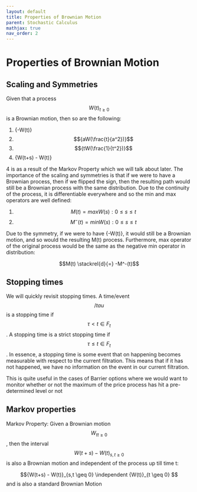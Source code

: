 ```yaml
---
layout: default
title: Properties of Brownian Motion
parent: Stochastic Calculus
mathjax: true
nav_order: 2
---
```

# Properties of Brownian Motion
## Scaling and Symmetries
Given that a process $${W(t)}_{t \geq 0}$$ is a Brownian motion, then so are the following:
1. {-W(t)}
2. $${aW(\frac{t}{a^2})}$$
3. $${tW(\frac{1}{t^2})}$$
4. {W(t+s) - W(t)}

4 is as a result of the Markov Property which we will talk about later. The importance of the scaling and symmetries is that if we were to have a Brownian process, then if we flipped the sign, then the resulting path would still be a Brownian process with the same distribution. Due to the continuity of the process, it is differentiable everywhere and so the min and max operators are well defined:

1. $$M(t) = max{W(s): 0 \leq s \leq t}$$
2. $$M^-(t) = min{W(s): 0 \leq s \leq t}$$

Due to the symmetry, if we were to have {-W(t)}, it would still be a Brownian motion, and so would the resulting M(t) process. Furthermore, max operator of the original process would be the same as the negative min operator in distribution:

$$M(t) \stackrel{d}{=} -M^-(t)$$

## Stopping times
We will quickly revisit stopping times. A time/event $$/tau$$ is a stopping time if $${\tau < t} \in F_t$$. A stopping time is a strict stopping time if $${\tau \leq t} \in F_t$$. In essence, a stopping time is some event that on happening becomes measurable with respect to the current filtration. This means that if it has not happened, we have no information on the event in our current filtration.

This is quite useful in the cases of Barrier options where we would want to monitor whether or not the maximum of the price process has hit a pre-determined level or not

## Markov properties
Markov Property:
Given a Brownian motion $$ {W_t}_{t \geq 0} $$, then the interval $$ {W(t+s) -  W(t)}_{s,t \geq 0} $$ is also a Brownian motion and independent of the process up till time t:

$${W(t+s) -  W(t)}_{s,t \geq 0} \independent {W(t)}_{t \geq 0} $$ and is also a standard Brownian Motion
